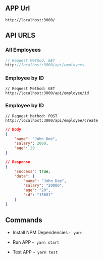 ## APP Url
`http://localhost:3000/`

## API URLS
### All Employees
```javascript
// Request Method: GET
http://localhost:3000/api/employees
```

### Employee by ID
```
// Request Method: GET
http://localhost:3000/api/employee/id
```

### Employee by ID
```
// Request Method: POST
http://localhost:3000/api/employee/create
```

```json
// Body
{
    "name": "John Doe",
    "salary": 2000,
    "age": 29
}
```
```json
// Response
{
    "success": true,
    "data": {
        "name": "John Doe",
        "salary": "20000",
        "age": "20",
        "id": "13681"
    }
}
```

## Commands
- Install NPM Dependencies `~ yarn`

- Run APP
`~ yarn start`

- Test APP
`~ yarn test`